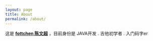 ```yaml
---
layout: page
title: About
permalink: /about/
---
```


这是 <b>[fottchen 陈文超](http://weibo.com/bgconec)</b> ，目前身份是 JAVA开发 . 吉他初学者 . 入门码字er
